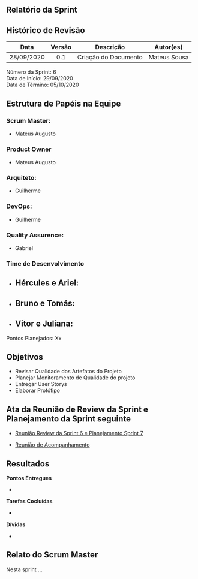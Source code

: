 
## Relatório da Sprint

## Histórico de Revisão

|   Data   |  Versão  |        Descrição       |          Autor(es)          |
|:--------:|:--------:|:----------------------:|:---------------------------:|
|28/09/2020|   0.1    | Criação do Documento        |   Mateus Sousa   |

Número da Sprint: 6 <br>
Data de Início:  29/09/2020 <br>
Data de Término: 05/10/2020 <br>

## Estrutura de Papéis na Equipe

### Scrum Master:
- Mateus Augusto

### Product Owner
- Mateus Augusto

### Arquiteto:
- Guilherme

### DevOps:
- Guilherme

### Quality Assurence:
- Gabriel


### Time de Desenvolvimento

- Hércules e Ariel:
  - 
- Bruno e Tomás:
  - 

- Vitor e Juliana:
  - 

Pontos Planejados: Xx<br>

## Objetivos


- Revisar Qualidade dos Artefatos do Projeto
- Planejar Monitoramento de Qualidade do projeto
- Entregar User Storys
- Elaborar Protótipo

## Ata da Reunião de Review da Sprint e Planejamento da Sprint seguinte

- [Reunião Review da Sprint 6 e Planejamento Sprint 7](https://github.com/fga-eps-mds/2020.1-Grupo6/issues/##)

- [Reunião de Acompanhamento](https://github.com/fga-eps-mds/2020.1-Grupo6/issues/##)

## Resultados

**Pontos Entregues**

-

**Tarefas Cocluídas** 

-

**Dívidas**

- 

## Relato do Scrum Master

Nesta sprint ...